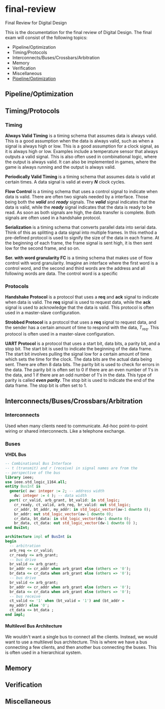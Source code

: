 # final-review
Final Review for Digital Design

This is the documentation for the final review of Digital Design. The final exam will consist of the following topics:
- Pipeline/Optimization
- Timing/Protocols
- Interconnects/Buses/Crossbars/Arbitration
- Memory
- Verification
- Miscellaneous
- [Pipeline/Optimization](#pipeline/optimization)


## Pipeline/Optimization

## Timing/Protocols

### Timing
**Always Valid Timing** is a timing schema that assumes data is always valid. This is a good assumption when the data is always valid, such as when a signal is always high or low. This is a good assumption for a clock signal, as it is always high or low. Examples include a temperature sensor that always outputs a valid signal. This is also often used in combinational logic, where the output is always valid. It can also be implemented in games, where the game is always running and the output is always valid.

**Periodically Valid Timing** is a timing schema that assumes data is valid at certain times. A data signal is valid at every ***N*** clock cycles. 

**Flow Control** is a timing schema that uses a control signal to indicate when data is valid. There are often two signals needed by a interface. Those being both the ***valid*** and ***ready*** signals. The ***valid*** signal indicates that the data is valid, while the ***ready*** signal indicates that the data is ready to be read. As soon as both signals are high, the data transfer is complete. Both signals are often used in a handshake protocol.

**Serialization** is a timing schema that converts parallel data into serial data. Think of this as splitting a data signal into multiple frames. In this method a pre-defined protocol is used to signify the size of the data in each frame. At the beginning of each frame, the frame signal is sent high, it is then sent low for the second frame, and so on. 

**Ser. with word granularity FC** is a timing schema that makes use of flow control with word granularity. Imagine an interface where the first word is a control word, and the second and third words are the address and all following words are data. The control word is a specific

### Protocols
**Handshake Protocol** is a protocol that uses a **req** and **ack** signal to indicate when data is valid. The **req** signal is used to request data, while the **ack** signal is used to acknowledge that the data is valid. This protocol is often used in a master-slave configuration.

**Strobbed Protocol** is a protocol that uses a **req** signal to request data, and the sender has a certain amount of time to respond with the data, $T_{req}$. This protocol is often used in a master-slave configuration.

**UART Protocol** is a protocol that uses a start bit, data bits, a parity bit, and a stop bit. The start bit is used to indicate the beginning of the data frame. The start bit involves pulling the signal low for a certain amount of time which sets the time for the clock. The data bits are the actual data being sent. There are often 8 data bits. The parity bit is used to check for errors in the data. The parity bit is often set to 0 if there are an even number of 1's in the data, and 1 if there are an odd number of 1's in the data. This type of parity is called ***even parity***. The stop bit is used to indicate the end of the data frame. The stop bit is often set to 1.
## Interconnects/Buses/Crossbars/Arbitration
### Interconnects
Used when many clients need to communicate. Ad-hoc point-to-point wiring or shared interconnects. Like a telephone exchange.

### Buses

**VHDL Bus**
```vhdl
-- Combinational Bus Interface
-- t (transmit) and r (receive) in signal names are from the
-- perspective of the bus
library ieee;
use ieee.std_logic_1164.all;
entity BusInt is
  generic( aw: integer := 2; -- address width
    dw: integer := 4 ); -- data width
  port( cr_valid, arb_grant, bt_valid: in std_logic;
    cr_ready, ct_valid, arb_req, br_valid: out std_logic;
    cr_addr, bt_addr, my_addr: in std_logic_vector(aw-1 downto 0);
    br_addr: out std_logic_vector(aw-1 downto 0);
    cr_data, bt_data: in std_logic_vector(dw-1 downto 0);
    br_data, ct_data: out std_logic_vector(dw-1 downto 0) );
end BusInt;

architecture impl of BusInt is
begin
  -- arbitration
  arb_req <= cr_valid;
  cr_ready <= arb_grant;
  -- bus drive
  br_valid <= arb_grant;
  br_addr <= cr_addr when arb_grant else (others => '0');
  br_data <= cr_data when arb_grant else (others => '0');
  -- bus drive
  br_valid <= arb_grant;
  br_addr <= cr_addr when arb_grant else (others => '0');
  br_data <= cr_data when arb_grant else (others => '0');
  -- bus receive
  ct_valid <= '1' when (bt_valid = '1') and (bt_addr =
  my_addr) else '0';
  ct_data <= bt_data ;
end impl;
```

#### Multilevel Bus Architecture
We wouldn't want a single bus to connect all the clients. Instead, we would want to use a multilevel bus architecture. This is where we have a bus connecting a few clients, and then another bus connecting the buses. This is often used in a hierarchical system.


## Memory

## Verification

## Miscellaneous
